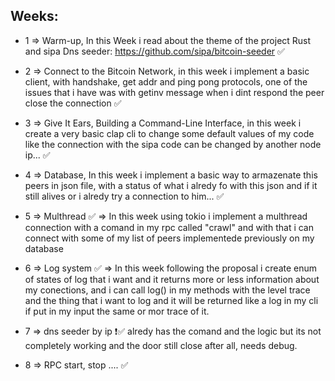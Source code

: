 ## Weeks:
* 1 => Warm-up, In this Week i read about the theme of the project Rust and sipa Dns seeder: https://github.com/sipa/bitcoin-seeder ✅

* 2 => Connect to the Bitcoin Network, in this week i implement a basic client, with handshake, get addr and ping pong protocols, one of the issues that i have was with  getinv message when i dint respond the peer close the connection ✅

* 3 => Give It Ears,  Building a Command-Line Interface, in this week i create a very basic clap cli to change some default values of my code like the connection with the sipa code can be changed by another node ip... ✅

* 4 => Database,  In this week i implement a basic way to armazenate this peers in json file, with a status of what i alredy fo with this json and if it still alives or i alredy try a connection to him... ✅

* 5 => Multhread ✅ => In this week using tokio i implement a multhread connection with a comand in my rpc called "crawl" and with that i can connect with some of my list of peers implementede previously on my database

* 6 => Log system ✅ => In this week following the proposal i create  enum of states of log that i want and it returns more or less information about my conections, and i can call log() in my methods with the level trace and the thing that i want to log and it will be returned like a log in my cli if put in my input the same or mor trace of it.

* 7 => dns seeder by ip ❗✅ alredy has the comand and the logic but its not completely working and the door still close after all, needs debug.

* 8 => RPC start, stop .... ✅